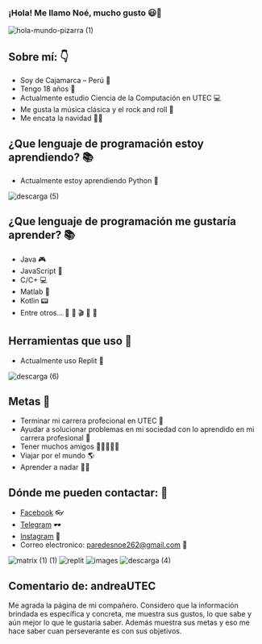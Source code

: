 ### ¡Hola! Me llamo Noé, mucho gusto 😃👋
![hola-mundo-pizarra (1)](https://user-images.githubusercontent.com/91269836/134585369-2d31c4a7-27f8-4a11-b6fe-e8af17d02983.gif)
## Sobre mí: 👇
- Soy de Cajamarca – Perú 🌄
- Tengo 18 años 🕺
- Actualmente estudio Ciencia de la Computación en UTEC 💻
- Me gusta la música clásica y el rock and roll 🎸 
- Me encata la navidad 🎄🎅
## ¿Que lenguaje de programación estoy aprendiendo? 📚
- Actualmente estoy aprendiendo Python 🐍

![descarga (5)](https://user-images.githubusercontent.com/91269836/134602969-1827a6a2-a51d-40b5-beb5-75ca22c3ea5a.png)

## ¿Que lenguaje de programación me gustaría aprender? 📚
- Java 🎮
- JavaScript 💾
- C/C+ 💻
- Matlab 🔌
- Kotlin 📟
- Entre otros... 👾 🎲 🎬 🔬 🎼 
## Herramientas que uso 	🔧
- Actualmente uso Replit 📡

![descarga (6)](https://user-images.githubusercontent.com/91269836/134603073-ab47d6e6-e91e-479a-ae9e-516ac36478a3.png)

## Metas 🏁 
 - Terminar mi carrera profecional en UTEC 🏦
 - Ayudar a solucionar problemas en mi sociedad con lo aprendido en mi carrera profesional 🌇
 - Tener muchos amigos 👦👮👨👴👩 
 - Viajar por el mundo 🌎
 - Aprender a nadar 🏊‍♂
## Dónde me pueden contactar: 💬
- [Facebook](https://www.facebook.com/noe.paredes.712) 👓
- [Telegram](@noeparedes123) 🕶
- [Instagram](https://www.instagram.com/rauraico_) 🥽
- Correo electronico: paredesnoe262@gmail.com 📧

![matrix (1) (1)](https://user-images.githubusercontent.com/91269836/134588419-0768309e-6775-417a-8f31-672e7c848bf2.gif)  ![replit](https://user-images.githubusercontent.com/91269836/134599502-ed698ccc-ae3f-4a78-b8d6-6960d278692b.jpg)
 ![images](https://user-images.githubusercontent.com/91269836/134599455-7a0adf6c-4fc2-40ba-82a8-040274d9bdf2.png)
 ![descarga (4)](https://user-images.githubusercontent.com/91269836/134600025-5156cbbe-c7de-492b-b7ff-02e0ecdc5e01.png)


##  Comentario de: andreaUTEC
Me agrada la página de mi compañero. Considero que la información brindada es específica y concreta, me muestra sus gustos, lo que sabe y aún mejor lo que le gustaría saber. Además muestra sus metas y eso me hace saber cuan perseverante es con sus objetivos.

<!--
**NoeParedes/NoeParedes** is a ✨ _special_ ✨ repository because its `README.md` (this file) appears on your GitHub profile.
